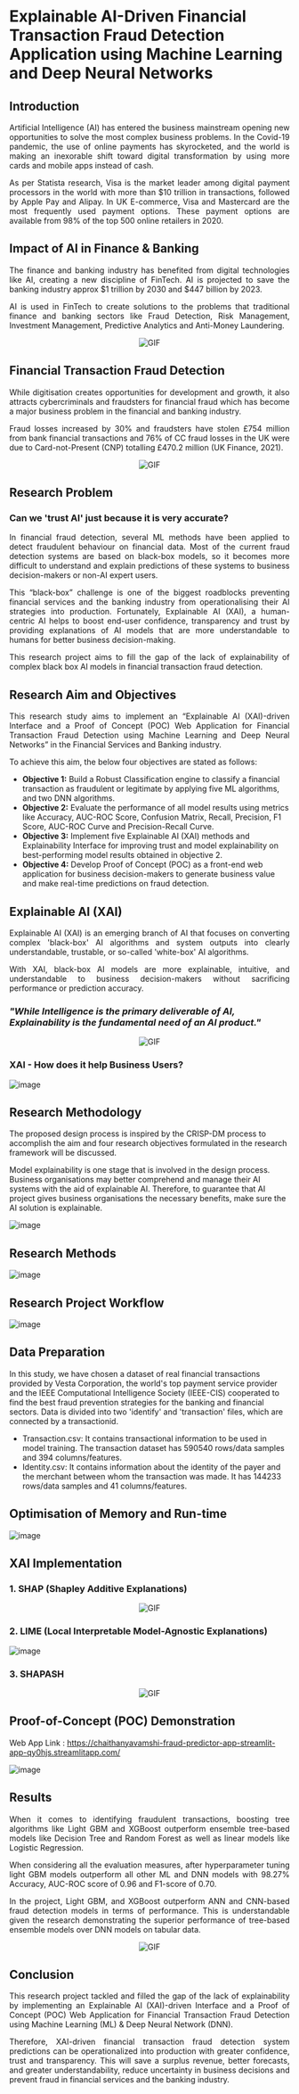 # Explainable AI-Driven Financial Transaction Fraud Detection Application using Machine Learning and Deep Neural Networks

## Introduction

<p align = 'justify' > Artificial Intelligence (AI) has entered the business mainstream opening new opportunities to solve the most complex business problems. In the Covid-19 pandemic, the use of online payments has skyrocketed, and the world is making an inexorable shift toward digital transformation by using more cards and mobile apps instead of cash. </p>

<p align = 'justify' > As per Statista research, Visa is the market leader among digital payment processors in the world with more than $10 trillion in transactions, followed by Apple Pay and Alipay. In UK E-commerce, Visa and Mastercard are the most frequently used payment options. These payment options are available from 98% of the top 500 online retailers in 2020. </p>

## Impact of AI in Finance & Banking

<p align = 'justify' >The finance and banking industry has benefited from digital technologies like AI, creating a new discipline of FinTech. AI is projected to save the banking industry approx $1 trillion by 2030 and $447 billion by 2023. </p>

<p align = 'justify' >AI is used in FinTech to create solutions to the problems that traditional finance and banking sectors like Fraud Detection, Risk Management, Investment Management, Predictive Analytics and Anti-Money Laundering. </p>

<p align="center" width="100%">
<img alt="GIF" src="https://user-images.githubusercontent.com/31254745/191377492-9b827999-aba9-4dc7-8adf-fdb1b6c8fb19.png">
</p>

## Financial Transaction Fraud Detection

<p align = 'justify' >While digitisation creates opportunities for development and growth, it also attracts cybercriminals and fraudsters for financial fraud which has become a major business problem in the financial and banking industry. </p>

<p align = 'justify' >Fraud losses increased by 30% and fraudsters have stolen £754 million from bank financial transactions and 76% of CC fraud losses in the UK were due to Card-not-Present (CNP) totalling £470.2 million (UK Finance, 2021).</p>
<p align="center" width="100%">
<img alt="GIF" src="https://user-images.githubusercontent.com/31254745/191378636-97f1fe09-018e-4be3-a025-4a2330ded381.png">
</p>

## Research Problem

### Can we 'trust AI' just because it is very accurate?

<p align = 'justify' > In financial fraud detection, several ML methods have been applied to detect fraudulent behaviour on financial data. Most of the current fraud detection systems are based on black-box models, so it becomes more difficult to understand and explain predictions of these systems to business decision-makers or non-AI expert users.</p>

<p align = 'justify' > This “black-box” challenge is one of the biggest roadblocks preventing financial services and the banking industry from operationalising their AI strategies into production. Fortunately, Explainable AI (XAI), a human-centric AI helps to boost end-user confidence, transparency and trust by providing explanations of AI models that are more understandable to humans for better business decision-making.</p>

<p align = 'justify' >This research project aims to fill the gap of the lack of explainability of complex black box AI models in financial transaction fraud detection.</p> 

## Research Aim and Objectives

<p align = 'justify' >This research study aims to implement an “Explainable AI (XAI)-driven Interface and a Proof of Concept (POC) Web Application for Financial Transaction Fraud Detection using Machine Learning and Deep Neural Networks” in the Financial Services and Banking industry. </p>

To achieve this aim, the below four objectives are stated as follows:

- **Objective 1:** Build a Robust Classification engine to classify a financial transaction as fraudulent or legitimate by applying five ML algorithms, and two DNN algorithms.
- **Objective 2:** Evaluate the performance of all model results using metrics like Accuracy, AUC-ROC Score, Confusion Matrix, Recall, Precision, F1 Score, AUC-ROC Curve and Precision-Recall Curve.
- **Objective 3:** Implement five Explainable AI (XAI) methods and Explainability Interface for improving trust and model explainability on best-performing model results obtained in objective 2.
- **Objective 4:** Develop Proof of Concept (POC) as a front-end web application for business decision-makers to generate business value and make real-time predictions on fraud detection.

## Explainable AI (XAI)

<p align = 'justify' > Explainable AI (XAI) is an emerging branch of AI that focuses on converting complex 'black-box' AI algorithms and system outputs into clearly understandable, trustable, or so-called 'white-box' AI algorithms.</p>

<p align = 'justify' >With XAI, black-box AI models are more explainable, intuitive, and understandable to business decision-makers without sacrificing performance or prediction accuracy.</p>

### *"While Intelligence is the primary deliverable of AI, Explainability is the fundamental need of an AI product."*

<p align="center" width="100%">
<img alt="GIF" src="https://user-images.githubusercontent.com/31254745/191379681-85254992-1c9a-4e3d-b944-f5d6ddb24152.png">
</p>

### XAI - How does it help Business Users?

![image](https://user-images.githubusercontent.com/31254745/191379930-2ee1c7b2-10ec-430a-afa9-90185dcfa653.png)

## Research Methodology

The proposed design process is inspired by the CRISP-DM process to accomplish the aim and four research objectives formulated in the research framework will be discussed. 

Model explainability is one stage that is involved in the design process.  Business organisations may better comprehend and manage their AI systems with the aid of explainable AI. Therefore, to guarantee that AI project gives business organisations the necessary benefits, make sure the AI solution is explainable. 

![image](https://user-images.githubusercontent.com/31254745/191380128-8a619a02-4378-44b7-9f99-ece284aca6f0.png)

## Research Methods

![image](https://user-images.githubusercontent.com/31254745/191380294-b1b94541-f855-4f1a-8c7f-beffef920300.png)

## Research Project Workflow

![image](https://user-images.githubusercontent.com/31254745/191380390-6b88bcab-93e5-4cb3-af34-86e2712f2a6a.png)

## Data Preparation

In this study, we have chosen a dataset of real financial transactions provided by Vesta Corporation, the world's top payment service provider and the IEEE Computational Intelligence Society (IEEE-CIS) cooperated to find the best fraud prevention strategies for the banking and financial sectors. Data is divided into two 'identify' and 'transaction' files, which are connected by a transactionid.

- Transaction.csv: It contains transactional information to be used in model training. The transaction dataset has 590540 rows/data samples and 394 columns/features. 
- Identity.csv: It contains information about the identity of the payer and the merchant between whom the transaction was made. It has 144233 rows/data samples and 41 columns/features.

## Optimisation of Memory and Run-time

![image](https://user-images.githubusercontent.com/31254745/191380568-4aaf7d6a-8e4c-4384-adcc-80ff5e08fe17.png)

## XAI Implementation

### 1. SHAP (Shapley Additive Explanations)

<p align="center" width="100%">
<img alt="GIF" src="https://user-images.githubusercontent.com/31254745/191380674-eada5c89-a0bc-462a-8307-07cc07974653.png">
</p>

###  2. LIME (Local Interpretable Model-Agnostic Explanations)

![image](https://user-images.githubusercontent.com/31254745/191380832-c0859780-c24a-45e0-9829-5a6518cdb8dd.png)

### 3. SHAPASH

<p align="center" width="100%">
<img alt="GIF" src="https://user-images.githubusercontent.com/31254745/191380886-e65c89d6-0e0c-4105-8b2b-daeeb2d405dd.png">
</p>


## Proof-of-Concept (POC) Demonstration

Web App Link : https://chaithanyavamshi-fraud-predictor-app-streamlit-app-qy0hjs.streamlitapp.com/

![image](https://user-images.githubusercontent.com/31254745/191382290-cee8113d-0c7d-407d-b1b0-fa7c628cf780.png)

## Results

<p align = 'justify' >When it comes to identifying fraudulent transactions, boosting tree algorithms like Light GBM and XGBoost outperform ensemble tree-based models like Decision Tree and Random Forest as well as linear models like Logistic Regression.</p>

<p align = 'justify' >When considering all the evaluation measures, after hyperparameter tuning light GBM models outperform all other ML and DNN models with 98.27% Accuracy, AUC-ROC score of 0.96 and F1-score of 0.70.</p>

<p align = 'justify' >In the project, Light GBM, and XGBoost outperform ANN and CNN-based fraud detection models in terms of performance. This is understandable given the research demonstrating the superior performance of tree-based ensemble models over DNN models on tabular data.</p>

<p align="center" width="100%">
<img alt="GIF" src="https://user-images.githubusercontent.com/31254745/191382637-26c54d01-a548-46a9-868b-051dff5ab4a7.png">
</p>

## Conclusion 

<p align = 'justify' >This research project tackled and filled the gap of the lack of explainability by implementing an Explainable AI (XAI)-driven Interface and a Proof of Concept (POC) Web Application for Financial Transaction Fraud Detection using Machine Learning (ML) & Deep Neural Network (DNN).</p>

<p align = 'justify' >Therefore, XAI-driven financial transaction fraud detection system predictions can be operationalized into production with greater confidence, trust and transparency. This will save a surplus revenue, better forecasts, and greater understandability, reduce uncertainty in business decisions and prevent fraud in financial services and the banking industry.</p>











